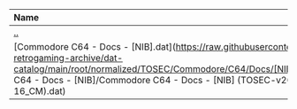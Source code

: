 |Name|Size|
|:---|---:|
|[..](../index.html)|DIR|
|[Commodore C64 - Docs - [NIB].dat](https://raw.githubusercontent.com/open-retrogaming-archive/dat-catalog/main/root/normalized/TOSEC/Commodore/C64/Docs/[NIB]/Commodore C64 - Docs - [NIB]/Commodore C64 - Docs - [NIB] (TOSEC-v2018-12-16_CM).dat)|950|

